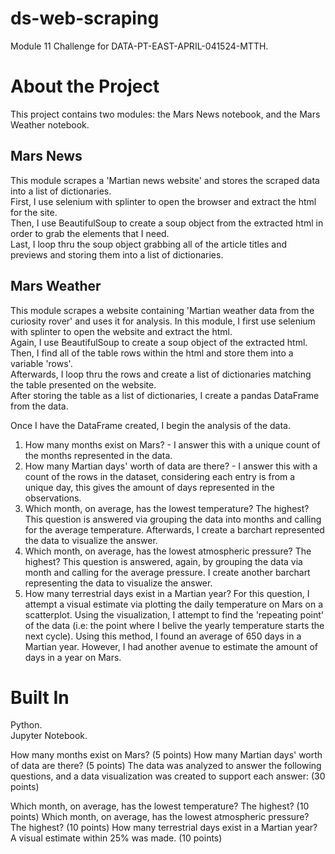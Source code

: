 # ds-web-scraping
Module 11 Challenge for DATA-PT-EAST-APRIL-041524-MTTH.


# About the Project
This project contains two modules: the Mars News notebook, and the Mars Weather notebook.  

## Mars News

This module scrapes a 'Martian news website' and stores the scraped data into a list of dictionaries.  
First, I use selenium with splinter to open the browser and extract the html for the site.  
Then, I use BeautifulSoup to create a soup object from the extracted html in order to grab the elements that I need.  
Last, I loop thru the soup object grabbing all of the article titles and previews and storing them into a list of dictionaries.  

## Mars Weather

This module scrapes a website containing 'Martian weather data from the curiosity rover' and uses it for analysis.
In this module, I first use selenium with splinter to open the website and extract the html.  
Again, I use BeautifulSoup to create a soup object of the extracted html.  
Then, I find all of the table rows within the html and store them into a variable 'rows'.  
Afterwards, I loop thru the rows and create a list of dictionaries matching the table presented on the website.  
After storing the table as a list of dictionaries, I create a pandas DataFrame from the data.  

Once I have the DataFrame created, I begin the analysis of the data.  
1. How many months exist on Mars? - I answer this with a unique count of the months represented in the data.
2. How many Martian days' worth of data are there? - I answer this with a count of the rows in the dataset, considering each entry is from a unique day, this gives the amount of days represented in the observations.  
3. Which month, on average, has the lowest temperature? The highest?  
This question is answered via grouping the data into months and calling for the average temperature.
Afterwards, I create a barchart represented the data to visualize the answer.
4. Which month, on average, has the lowest atmospheric pressure? The highest?
This question is answered, again, by grouping the data via month and calling for the average pressure.
I create another barchart representing the data to visualize the answer.
5. How many terrestrial days exist in a Martian year?
For this question, I attempt a visual estimate via plotting the daily temperature on Mars on a scatterplot.
Using the visualization, I attempt to find the 'repeating point' of the data (i.e: the point where I belive the yearly temperature starts the next cycle).
Using this method, I found an average of 650 days in a Martian year.
However, I had another avenue to estimate the amount of days in a year on Mars.



# Built In  
Python.  
Jupyter Notebook.  


How many months exist on Mars? (5 points)
How many Martian days' worth of data are there? (5 points)
The data was analyzed to answer the following questions, and a data visualization was created to support each answer: (30 points)

Which month, on average, has the lowest temperature? The highest? (10 points)
Which month, on average, has the lowest atmospheric pressure? The highest? (10 points)
How many terrestrial days exist in a Martian year? A visual estimate within 25% was made. (10 points)
